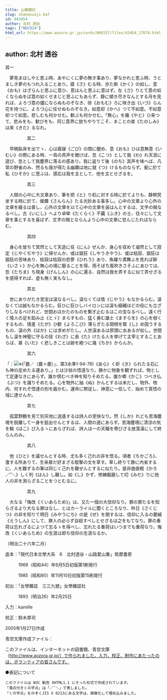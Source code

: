 ```yaml
---
title: 山庵雑記
slug: shananzaji-ba7
id: 043454
author: 北村 透谷
tags: ["NDC914"]
html_url: https://www.aozora.gr.jp/cards/000157/files/43454_17674.html
---
```


## author: 北村 透谷

其一



　夢見まほしやと思ふ時、あやにくに夢の無き事あり、夢なかれと思ふ時、うとましき夢のもつれ入ることあり。寤《さ》むる時、亦た斯《かく》の如し、意《おも》はざらんと思ふに意ひ、意はんと思ふに意はず。左《さ》りとて意の如くならぬをば意の如くせまじと思ふにもあらず、静に傾き尽きなんとする月を見れば、よろづ意の儘にならぬものぞなき、徐《おもむ》ろに咲き出《いづ》らん花を待つに、よろづ心に任せぬものぞなき。如意却《かへ》つて不如意。不如意却つて如意。悲しむも何かせむ。歓ぶも何かせむ。「無心」を傭《やと》ひ来つて、悲みをも、歓びをも、同じ意界に放ちやりてこそ、まことの楽《たのしみ》は来《きた》るなれ。



　　　　　其二



　早暁臥床を出でゝ、心は寤寐《ごび》の間に醒め、意《おも》ひは意無意《いむい》の際にある時、一鳥の弄声を聴けば、忽《こつ》として我《わ》れ天涯に遊び、忽として我塵界に落るの感あり。我に返りて後《のち》其声を味へば、凡常の野雀のみ、然るも我が得たる幽趣は地に就《つ》けるものならず。爰に於て私《ひそか》に思ふは、感応は我を主として、他を主とせざるを。



　　　　　其三



　人間の心中に大文章あり、筆を把《と》り机に対する時に於てよりも、静黙冥坐する時に於て、燦爛《さんらん》たる光妙ある事多し。心中の文章より心外の文章を綴るは善し、心外の文章を以て心中の文章を装はんとするは、文字の賊なるべし。古《いにし》へより卓犖《たくらく》不覊《ふき》の士、往々にして文章を事とするを喜ばず、文字の賊とならんより心中の文章に甘んじたればならむ。



　　　　　其四



　身心を放ちて冥然として天造に任《にん》ぜんか、身心を収めて凝然として寂定《じやくぢやう》に帰せんか、或は猖狂《しやうきやう》、或は枯寂、猖狂は猖狂の苦味あり、枯寂は枯寂の悲蓼《ひれう》あり、魚躍り鳶舞ふを見れば聊《いさゝ》か心を無心の境に駆ることを得、雨そぼち風吹きさそふにあひては、忽《たちま》ち現身《げんしん》の心に還る、自然は我を弄するに似て弄せざるを感得すれば、虚も無く実もなし。



　　　　　其五



　世にありがたき至宝は涙なるべし。涙なくては情《じやう》もなかるらむ。涙なくては誠もなかるらむ。狂ひに狂ひしバイロンには涙も細繩ほどの役にも立ざりしなるべけれど、世間おほかたのものを繋ぎ止むるはこの宝なるべし。遠く行く情人の足を蹈み止《とゞ》まらすもの、猛く勇む雄士《ますらを》の心を弱くするもの、情差《たが》ひ歓《よろこび》薄らぎたる間柄を緊《し》め固うするもの、涙の外《ほか》には求めがたし。人世涙あるは原頭に水あるが如し。世間もし涙を神聖に守るの技《わざ》に長《た》けたる人を挙げて主宰とすることあらば、甚《いた》く悲しきことは跡を絶つに幾《ちか》からんか。



　　　　　其六



「｜![※(「鹿／（鹿＋鹿）」、第3水準1-94-76)](https://www.aozora.gr.jp/cards/000157/files/../../../gaiji/1-94/1-94-76.png)《あら》く斫《き》られたる石にも神の定めたる運あり。」とは沙翁の悟道なり。静かに物象を観ずれば、物として定運なきにあらず。誰か恨むべき神を知りそめたる。誰か喞《かこ》つべき仏《ぶつ》を識りそめたる。心を物外に抽《ぬ》かんとするは未だし、物外、物内、何すれぞ悟達の別を画かむ。運命に黙従し、神意に一任して、始めて真悟の域に達せんか。



　　　　　其七



　孤雲野鶴を見て別天地に逍遙するは詩人の至快なり。然《しか》れども苦海塵境を脱離して一身を挺出せんとするは、人間の道にあらず。苦海塵境に清涼の気を輸《はこ》び入るゝにあらざれば、詩人は一の天職を帯びざる放蕩漢にして終らんのみ。



　　　　　其八



　他《ひと》を議せんとする時、尤も多く己れの非を悟る。頃者《ちかごろ》、激する所ありて、生来甚だ好まざる駁撃の文を草す。草し終りて静に内省するに、人を難ずるの筆は同じく己れを難ぜんとするに似たり。是非曲直軽《かろ／″＼》しく判《はん》し難し。如《し》かず、修練鍛磨して叨《みだ》りに他人の非を測らざることをつとむるに。



　　　　　其九



　大なる「悔改《くいあらため》」は、又た一個の大信仰なり。罪の罪たるを知らざるより大なる罪はなし、とはカーライルに聞くところなり、昨日《さくじつ》の非を知りて明日《みやうにち》の是《ぜ》を期するは、信仰に入るの要緘《えうしん》にして、罪人の必らず自殺すべしとせざるは之をもてなり。罪の重荷は忘れざるによつて忘るゝを得べし、忘れたる重荷はいつまでも重荷なり。悔改《くいあらため》の生涯は即ち信仰の生涯なるか。

（明治二十六年二月）













底本：「現代日本文學大系　6　北村透谷・山路愛山集」筑摩書房


　　　1969（昭和44）年6月5日初版第1刷発行

　　　1985（昭和60）年11月10日初版第15刷発行

初出：「女學雜誌　三三九號」女學雜誌社

　　　1893（明治26）年2月25日

入力：kamille

校正：鈴木厚司

2005年1月27日作成

青空文庫作成ファイル：

このファイルは、インターネットの図書館、青空文庫（http://www.aozora.gr.jp/）で作られました。入力、校正、制作にあたったのは、ボランティアの皆さんです。











●表記について


	このファイルは W3C 勧告 XHTML1.1 にそった形式で作成されています。
	「濁点付きくの字点」は「／″＼」で表しました。
	「くの字点」をのぞくJIS X 0213にある文字は、画像化して埋め込みました。